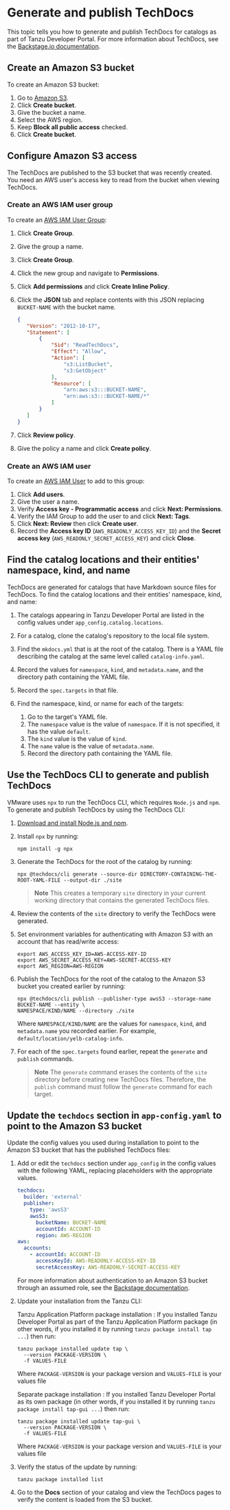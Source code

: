 # Generate and publish TechDocs

This topic tells you how to generate and publish TechDocs for catalogs as part of
Tanzu Developer Portal. For more information about TechDocs, see the
[Backstage.io documentation](https://backstage.io/docs/features/techdocs/).

## <a id="create-s3-bucket"></a> Create an Amazon S3 bucket

To create an Amazon S3 bucket:

1. Go to [Amazon S3](https://s3.console.aws.amazon.com/s3/home).
1. Click **Create bucket**.
1. Give the bucket a name.
1. Select the AWS region.
1. Keep **Block all public access** checked.
1. Click **Create bucket**.

## <a id="configure-s3-access"></a> Configure Amazon S3 access

The TechDocs are published to the S3 bucket that was recently created.
You need an AWS user's access key to read from the bucket when viewing TechDocs.

### <a id="create-aws-iam-user-group"></a> Create an AWS IAM user group

To create an [AWS IAM User Group](https://console.aws.amazon.com/iamv2/home#/groups):

1. Click **Create Group**.
1. Give the group a name.
1. Click **Create Group**.
1. Click the new group and navigate to **Permissions**.
1. Click **Add permissions** and click **Create Inline Policy**.
1. Click the **JSON** tab and replace contents with this JSON replacing `BUCKET-NAME` with the
   bucket name.

   ```json
   {
      "Version": "2012-10-17",
      "Statement": [
          {
              "Sid": "ReadTechDocs",
              "Effect": "Allow",
              "Action": [
                  "s3:ListBucket",
                  "s3:GetObject"
              ],
              "Resource": [
                  "arn:aws:s3:::BUCKET-NAME",
                  "arn:aws:s3:::BUCKET-NAME/*"
              ]
          }
      ]
   }
   ```

1. Click **Review policy**.
1. Give the policy a name and click **Create policy**.

### <a id="create-aws-iam-user"></a> Create an AWS IAM user

To create an [AWS IAM User](https://console.aws.amazon.com/iamv2/home#/users) to add to this group:

1. Click **Add users**.
2. Give the user a name.
3. Verify **Access key - Programmatic access** and click **Next: Permissions**.
4. Verify the IAM Group to add the user to and click **Next: Tags**.
5. Click **Next: Review** then click **Create user**.
6. Record the **Access key ID** (`AWS_READONLY_ACCESS_KEY_ID`) and the **Secret access key**
   (`AWS_READONLY_SECRET_ACCESS_KEY`) and click **Close**.

## <a id="find-cat-loc-and-entities"></a> Find the catalog locations and their entities' namespace, kind, and name

TechDocs are generated for catalogs that have Markdown source files for TechDocs.
To find the catalog locations and their entities' namespace, kind, and name:

1. The catalogs appearing in Tanzu Developer Portal are listed in the config values under
   `app_config.catalog.locations`.
2. For a catalog, clone the catalog's repository to the local file system.
3. Find the `mkdocs.yml` that is at the root of the catalog. There is a YAML file describing the
   catalog at the same level called `catalog-info.yaml`.
4. Record the values for `namespace`, `kind`, and `metadata.name`, and the directory path containing
   the YAML file.
5. Record the `spec.targets` in that file.
6. Find the namespace, kind, or name for each of the targets:

   1. Go to the target's YAML file.
   2. The `namespace` value is the value of `namespace`. If it is not specified, it has the value
      `default`.
   3. The `kind` value is the value of `kind`.
   4. The `name` value is the value of `metadata.name`.
   5. Record the directory path containing the YAML file.

## <a id="use-techdocs-cli"></a> Use the TechDocs CLI to generate and publish TechDocs

VMware uses `npx` to run the TechDocs CLI, which requires `Node.js` and `npm`.
To generate and publish TechDocs by using the TechDocs CLI:

1. [Download and install Node.js and npm](https://docs.npmjs.com/downloading-and-installing-node-js-and-npm).
2. Install `npx` by running:

   ```console
   npm install -g npx
   ```

3. Generate the TechDocs for the root of the catalog by running:

   ```console
   npx @techdocs/cli generate --source-dir DIRECTORY-CONTAINING-THE-ROOT-YAML-FILE --output-dir ./site
   ```

   > **Note** This creates a temporary `site` directory in your current working directory that
   > contains the generated TechDocs files.

4. Review the contents of the `site` directory to verify the TechDocs were generated.
5. Set environment variables for authenticating with Amazon S3 with an account that has read/write access:

   ```console
   export AWS_ACCESS_KEY_ID=AWS-ACCESS-KEY-ID
   export AWS_SECRET_ACCESS_KEY=AWS-SECRET-ACCESS-KEY
   export AWS_REGION=AWS-REGION
   ```

6. Publish the TechDocs for the root of the catalog to the Amazon S3 bucket you created earlier by
   running:

   ```console
   npx @techdocs/cli publish --publisher-type awsS3 --storage-name BUCKET-NAME --entity \
   NAMESPACE/KIND/NAME --directory ./site
   ```

   Where `NAMESPACE/KIND/NAME` are the values for `namespace`, `kind`, and `metadata.name` you
   recorded earlier. For example, `default/location/yelb-catalog-info`.

7. For each of the `spec.targets` found earlier, repeat the `generate` and `publish` commands.

   > **Note** The `generate` command erases the contents of the `site` directory before creating new
   > TechDocs files. Therefore, the `publish` command must follow the `generate` command for each target.

## <a id="updt-app-cnfg-yaml"></a> Update the `techdocs` section in `app-config.yaml` to point to the Amazon S3 bucket

Update the config values you used during installation to point to the Amazon S3 bucket that has the
published TechDocs files:

1. Add or edit the `techdocs` section under `app_config` in the config values with the following
   YAML, replacing placeholders with the appropriate values.

    ```yaml
    techdocs:
      builder: 'external'
      publisher:
        type: 'awsS3'
        awsS3:
          bucketName: BUCKET-NAME
          accountId: ACCOUNT-ID
          region: AWS-REGION
    aws:
      accounts:
        - accountId: ACCOUNT-ID
          accessKeyId: AWS-READONLY-ACCESS-KEY-ID
          secretAccessKey: AWS-READONLY-SECRET-ACCESS-KEY
    ```

    For more information about authentication to an Amazon S3 bucket through an assumed role, see the
    [Backstage documentation](https://backstage.io/docs/features/techdocs/using-cloud-storage/#configuring-aws-s3-bucket-with-techdocs).

2. Update your installation from the Tanzu CLI:

    Tanzu Application Platform package installation
    : If you installed Tanzu Developer Portal as part of the Tanzu Application Platform package
      (in other words, if you installed it by running `tanzu package install tap ...`) then run:

      ```console
      tanzu package installed update tap \
        --version PACKAGE-VERSION \
        -f VALUES-FILE
      ```

      Where `PACKAGE-VERSION` is your package version and `VALUES-FILE` is your values file

    Separate package installation
    : If you installed Tanzu Developer Portal as its own package (in other words, if you installed it
      by running `tanzu package install tap-gui ...`) then run:

      ```console
      tanzu package installed update tap-gui \
        --version PACKAGE-VERSION \
        -f VALUES-FILE
      ```

      Where `PACKAGE-VERSION` is your package version and `VALUES-FILE` is your values file

3. Verify the status of the update by running:

   ```console
   tanzu package installed list
   ```

4. Go to the **Docs** section of your catalog and view the TechDocs pages to verify the content is
   loaded from the S3 bucket.
